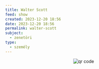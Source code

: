 ```yaml
---
title: Walter Scott
feed: show
created: 2023-12-20 18:56
date: 2023-12-20 18:56
permalink: walter-scott
subject:
  - zenetöri
type:
  - személy
---
```



<p style="text-align: center;"><img src="https://chart.googleapis.com/chart?cht=qr&chl=https://notes.andrasdenes.com/walter-scott&chs=180x180&choe=UTF-8&chld=L|2" alt="qr code"></p>

 